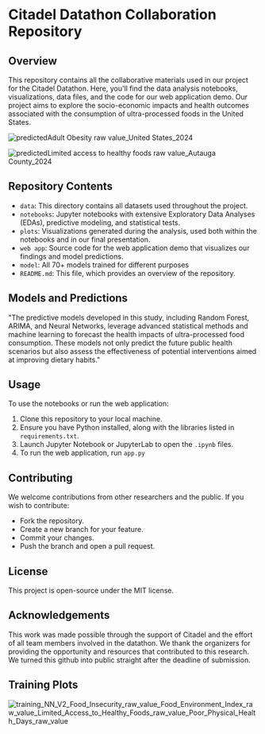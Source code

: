 # Citadel Datathon Collaboration Repository

## Overview
This repository contains all the collaborative materials used in our project for the Citadel Datathon. Here, you'll find the data analysis notebooks, visualizations, data files, and the code for our web application demo. Our project aims to explore the socio-economic impacts and health outcomes associated with the consumption of ultra-processed foods in the United States.

![predictedAdult Obesity raw value_United States_2024](https://github.com/Xisen-Wang/citadal_datathon/assets/118058822/b66dbb3d-0ffc-45ce-b084-a0b61be574e6)

![predictedLimited access to healthy foods raw value_Autauga County_2024](https://github.com/Xisen-Wang/citadal_datathon/assets/118058822/9b3ca48a-f68f-4559-8d46-78464ab19108)

## Repository Contents
- `data`: This directory contains all datasets used throughout the project.
- `notebooks`: Jupyter notebooks with extensive Exploratory Data Analyses (EDAs), predictive modeling, and statistical tests.
- `plots`: Visualizations generated during the analysis, used both within the notebooks and in our final presentation.
- `web app`: Source code for the web application demo that visualizes our findings and model predictions.
- `model`: All 70+ models trained for different purposes
- `README.md`: This file, which provides an overview of the repository.

## Models and Predictions
"The predictive models developed in this study, including Random Forest, ARIMA, and Neural Networks, leverage advanced statistical methods and machine learning to forecast the health impacts of ultra-processed food consumption. These models not only predict the future public health scenarios but also assess the effectiveness of potential interventions aimed at improving dietary habits."

## Usage
To use the notebooks or run the web application:
1. Clone this repository to your local machine.
2. Ensure you have Python installed, along with the libraries listed in `requirements.txt`.
3. Launch Jupyter Notebook or JupyterLab to open the `.ipynb` files.
4. To run the web application, run `app.py `

## Contributing
We welcome contributions from other researchers and the public. If you wish to contribute:
- Fork the repository.
- Create a new branch for your feature.
- Commit your changes.
- Push the branch and open a pull request.

## License
This project is open-source under the MIT license.

## Acknowledgements
This work was made possible through the support of Citadel and the effort of all team members involved in the datathon. We thank the organizers for providing the opportunity and resources that contributed to this research. We turned this github into public straight after the deadline of submission. 

## Training Plots
![training_NN_V2_Food_Insecurity_raw_value_Food_Environment_Index_raw_value_Limited_Access_to_Healthy_Foods_raw_value_Poor_Physical_Health_Days_raw_value](https://github.com/Xisen-Wang/citadal_datathon/assets/118058822/eb36bfe9-2fa1-492c-b415-bda046e74bb8)


